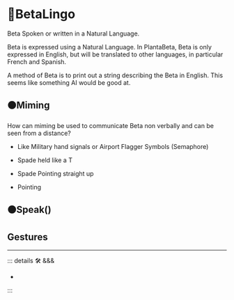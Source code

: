 # 🔷<beta>BetaLingo</beta>

Beta Spoken or written in a Natural Language.

Beta is expressed using a Natural Language. In PlantaBeta, Beta is only expressed in English, but will be translated to other languages, in particular French and Spanish.

A method of Beta is to print out a string describing the Beta in English. This seems like something AI would be good at.

## 🟠<mooves>Miming</mooves>

How can miming be used to communicate Beta non verbally and can be seen from a distance?

- Like Military hand signals or Airport Flagger Symbols (Semaphore)

- Spade held like a T

- Spade Pointing straight up

- Pointing

## 🟠<mooves>Speak()</mooves>

## Gestures

---

<!-- =================================================== -->
<!-- =================================================== -->
<!-- =================================================== -->
<!-- =================================================== -->
<!-- =================================================== -->
::: details 🛠 <dev>&&&</dev>

-

:::
